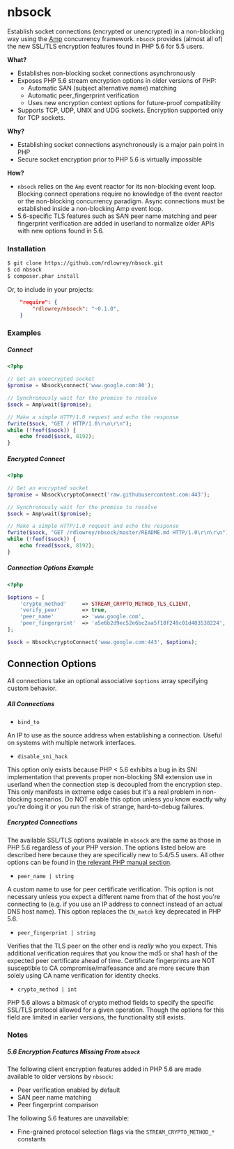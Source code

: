 nbsock
======

Establish socket connections (encrypted or unencrypted) in a non-blocking way using the [Amp](https://github.com/amphp/amp)
concurrency framework. `nbsock` provides (almost all of) the new SSL/TLS encryption features found
in PHP 5.6 for 5.5 users.

**What?**

- Establishes non-blocking socket connections asynchronously
- Exposes PHP 5.6 stream encryption options in older versions of PHP:
    * Automatic SAN (subject alternative name) matching
    * Automatic peer_fingerprint verification
    * Uses new encryption context options for future-proof compatibility
- Supports TCP, UDP, UNIX and UDG sockets. Encryption supported only for TCP sockets.

**Why?**

- Establishing socket connections asynchronously is a major pain point in PHP
- Secure socket encryption prior to PHP 5.6 is virtually impossible

**How?**

- `nbsock` relies on the `Amp` event reactor for its non-blocking event loop. Blocking
  connect operations require no knowledge of the event reactor or the non-blocking
  concurrency paradigm. Async connections must be established inside a non-blocking
  Amp event loop.
- 5.6-specific TLS features such as SAN peer name matching and peer fingerprint
  verification are added in userland to normalize older APIs with new options
  found in 5.6.




### Installation

```bash
$ git clone https://github.com/rdlowrey/nbsock.git
$ cd nbsock
$ composer.phar install
```

Or, to include in your projects:

```json
    "require": {
        "rdlowrey/nbsock": "~0.1.0",
    }
```




### Examples

##### Connect

```php
<?php

// Get an unencrypted socket
$promise = Nbsock\connect('www.google.com:80');

// Synchronously wait for the promise to resolve
$sock = Amp\wait($promise);

// Make a simple HTTP/1.0 request and echo the response
fwrite($sock, "GET / HTTP/1.0\r\n\r\n");
while (!feof($sock)) {
    echo fread($sock, 8192);
}

```

##### Encrypted Connect

```php
<?php

// Get an encrypted socket
$promise = Nbsock\cryptoConnect('raw.githubusercontent.com:443');

// Synchronously wait for the promise to resolve
$sock = Amp\wait($promise);

// Make a simple HTTP/1.0 request and echo the response
fwrite($sock, "GET /rdlowrey/nbsock/master/README.md HTTP/1.0\r\n\r\n");
while (!feof($sock)) {
    echo fread($sock, 8192);
}

```

##### Connection Options Example

```php
<?php

$options = [
    'crypto_method'     => STREAM_CRYPTO_METHOD_TLS_CLIENT,
    'verify_peer'       => true,
    'peer_name'         => 'www.google.com',
    'peer_fingerprint'  => 'a5e6b2d9ec52e6bc2aa5f18f249c01d403538224',
];

$sock = Nbsock\cryptoConnect('www.google.com:443', $options);

```




## Connection Options

All connections take an optional associative `$options` array specifying custom behavior.

##### All Connections

- `bind_to`

An IP to use as the source address when establishing a connection. Useful on systems
with multiple network interfaces.

- `disable_sni_hack`

This option only exists because PHP < 5.6 exhibits a bug in its SNI implementation that prevents
proper non-blocking SNI extension use in userland when the connection step is decoupled
from the encryption step. This only manifests in extreme edge cases but it's a real
problem in non-blocking scenarios. Do NOT enable this option unless you know exactly why
you're doing it or you run the risk of strange, hard-to-debug failures.

##### Encrypted Connections

The available SSL/TLS options available in `nbsock` are the same as those in PHP 5.6 regardless of
your PHP version. The options listed below are described here because they are specifically new
to 5.4/5.5 users. All other options can be found in [the relevant PHP manual section][man-ssl-ctx].


- `peer_name | string`

A custom name to use for peer certificate verification. This option is not necessary unless you
expect a different name from that of the host you're connecting to (e.g. if you use an IP address
to connect instead of an actual DNS host name). This option replaces the `CN_match` key deprecated
in PHP 5.6.

- `peer_fingerprint | string`

Verifies that the TLS peer on the other end is *really* who you expect. This additional verification
requires that you know the md5 or sha1 hash of the expected peer certificate ahead of time.
Certificate fingerprints are NOT susceptible to CA compromise/malfeasance and are more secure
than solely using CA name verification for identity checks.

- `crypto_method | int`

PHP 5.6 allows a bitmask of crypto method fields to specify the specific SSL/TLS protocol allowed
for a given operation. Though the options for this field are limited in earlier versions, the
functionality still exists.




### Notes

##### 5.6 Encryption Features Missing From `nbsock`

The following client encryption features added in PHP 5.6 are made available to older versions by
`nbsock`:

- Peer verification enabled by default
- SAN peer name matching
- Peer fingerprint comparison

The following 5.6 features are unavailable:

- Fine-grained protocol selection flags via the `STREAM_CRYPTO_METHOD_*` constants








[man-ssl-ctx]: http://php.net/manual/en/context.ssl.php


